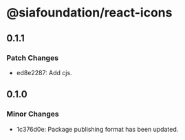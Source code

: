 # @siafoundation/react-icons

## 0.1.1

### Patch Changes

- ed8e2287: Add cjs.

## 0.1.0

### Minor Changes

- 1c376d0e: Package publishing format has been updated.
